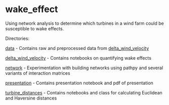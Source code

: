 # wake_effect

Using network analysis to determine which turbines in a wind farm could be susceptible to wake effects.

Directories:

[data](data/) - Contains raw and preprocessed data from [delta_wind_velocity](delta_wind_velocity/)

[delta_wind_velocity](delta_wind_velocity/) - Contains notebooks on quantifying wake effects

[network](network/) - Experimentation with building networks using pathpy and several variants of interaction matrices

[presentation](presentation/) - Contains presentation notebook and pdf of presentation

[turbine_distances](turbine_distances/) - Contains notebooks and class for calculating Euclidean and Haversine distances